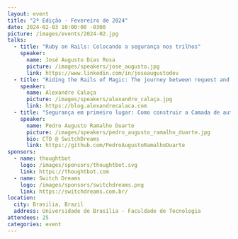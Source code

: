 ```yaml
---
layout: event
title: "2ª Edição - Fevereiro de 2024"
date: 2024-02-03 10:00:00 -0300
picture: /images/events/2024-02.jpg
talks:
  - title: "Ruby on Rails: Colocando a segurança nos trilhos"
    speaker:
      name: José Augusto Dias Rosa
      picture: /images/speakers/jose_augusto.jpg
      link: https://www.linkedin.com/in/joseaugustodev
  - title: "Riding the Rails of Magic: The journey between request and response"
    speaker:
      name: Alexandre Calaça
      picture: /images/speakers/alexandre_calaça.jpg
      link: https://blog.alexandrecalaca.com
  - title: "Segurança em primeiro lugar: Como construir a Camada de autorização para sua aplicação Rails"
    speaker:
      name: Pedro Augusto Ramalho Duarte
      picture: /images/speakers/pedro_augusto_ramalho_duarte.jpg
      bio: CTO @ SwitchDreams
      link: https://github.com/PedroAugustoRamalhoDuarte
sponsors:
  - name: thoughtbot
    logo: /images/sponsors/thoughtbot.svg
    link: https://thoughtbot.com
  - name: Switch Dreams
    logo: /images/sponsors/switchdreams.png
    link: https://switchdreams.com.br/
location:
  city: Brasilia, Brazil
  address: Universidade de Brasília - Faculdade de Tecnologia
attendees: 25
categories: event
---
```

